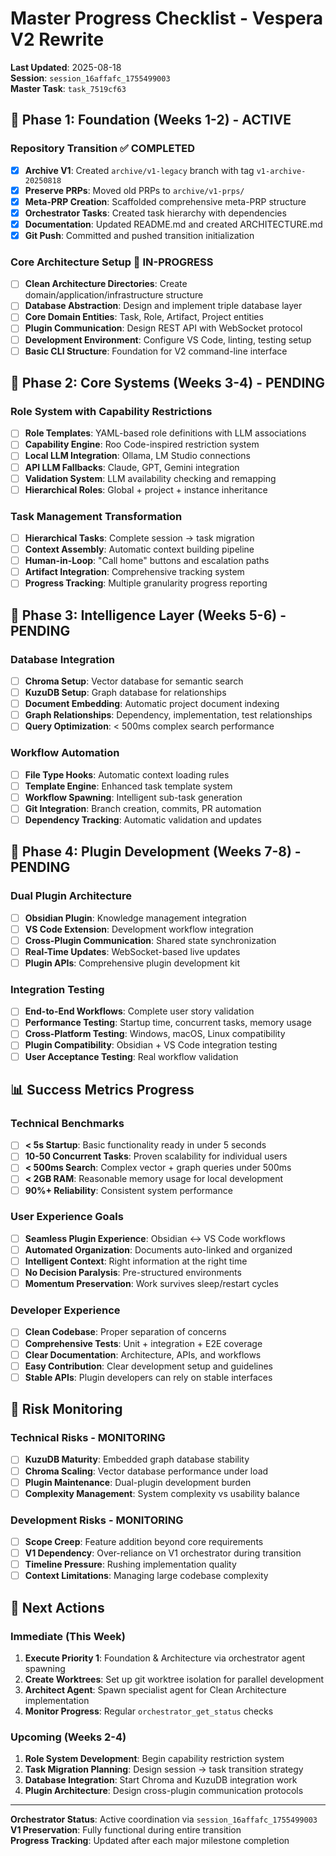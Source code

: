 # Master Progress Checklist - Vespera V2 Rewrite

**Last Updated**: 2025-08-18  
**Session**: `session_16affafc_1755499003`  
**Master Task**: `task_7519cf63`

## 🎯 Phase 1: Foundation (Weeks 1-2) - ACTIVE

### Repository Transition ✅ COMPLETED
- [x] **Archive V1**: Created `archive/v1-legacy` branch with tag `v1-archive-20250818`
- [x] **Preserve PRPs**: Moved old PRPs to `archive/v1-prps/` 
- [x] **Meta-PRP Creation**: Scaffolded comprehensive meta-PRP structure
- [x] **Orchestrator Tasks**: Created task hierarchy with dependencies
- [x] **Documentation**: Updated README.md and created ARCHITECTURE.md
- [x] **Git Push**: Committed and pushed transition initialization

### Core Architecture Setup 🔄 IN-PROGRESS
- [ ] **Clean Architecture Directories**: Create domain/application/infrastructure structure
- [ ] **Database Abstraction**: Design and implement triple database layer
- [ ] **Core Domain Entities**: Task, Role, Artifact, Project entities  
- [ ] **Plugin Communication**: Design REST API with WebSocket protocol
- [ ] **Development Environment**: Configure VS Code, linting, testing setup
- [ ] **Basic CLI Structure**: Foundation for V2 command-line interface

## 🎯 Phase 2: Core Systems (Weeks 3-4) - PENDING

### Role System with Capability Restrictions
- [ ] **Role Templates**: YAML-based role definitions with LLM associations
- [ ] **Capability Engine**: Roo Code-inspired restriction system
- [ ] **Local LLM Integration**: Ollama, LM Studio connections  
- [ ] **API LLM Fallbacks**: Claude, GPT, Gemini integration
- [ ] **Validation System**: LLM availability checking and remapping
- [ ] **Hierarchical Roles**: Global + project + instance inheritance

### Task Management Transformation  
- [ ] **Hierarchical Tasks**: Complete session → task migration
- [ ] **Context Assembly**: Automatic context building pipeline
- [ ] **Human-in-Loop**: "Call home" buttons and escalation paths
- [ ] **Artifact Integration**: Comprehensive tracking system
- [ ] **Progress Tracking**: Multiple granularity progress reporting

## 🎯 Phase 3: Intelligence Layer (Weeks 5-6) - PENDING

### Database Integration
- [ ] **Chroma Setup**: Vector database for semantic search
- [ ] **KuzuDB Setup**: Graph database for relationships  
- [ ] **Document Embedding**: Automatic project document indexing
- [ ] **Graph Relationships**: Dependency, implementation, test relationships
- [ ] **Query Optimization**: < 500ms complex search performance

### Workflow Automation
- [ ] **File Type Hooks**: Automatic context loading rules
- [ ] **Template Engine**: Enhanced task template system  
- [ ] **Workflow Spawning**: Intelligent sub-task generation
- [ ] **Git Integration**: Branch creation, commits, PR automation
- [ ] **Dependency Tracking**: Automatic validation and updates

## 🎯 Phase 4: Plugin Development (Weeks 7-8) - PENDING

### Dual Plugin Architecture
- [ ] **Obsidian Plugin**: Knowledge management integration
- [ ] **VS Code Extension**: Development workflow integration
- [ ] **Cross-Plugin Communication**: Shared state synchronization
- [ ] **Real-Time Updates**: WebSocket-based live updates
- [ ] **Plugin APIs**: Comprehensive plugin development kit

### Integration Testing
- [ ] **End-to-End Workflows**: Complete user story validation
- [ ] **Performance Testing**: Startup time, concurrent tasks, memory usage
- [ ] **Cross-Platform Testing**: Windows, macOS, Linux compatibility
- [ ] **Plugin Compatibility**: Obsidian + VS Code integration testing
- [ ] **User Acceptance Testing**: Real workflow validation

## 📊 Success Metrics Progress

### Technical Benchmarks
- [ ] **< 5s Startup**: Basic functionality ready in under 5 seconds
- [ ] **10-50 Concurrent Tasks**: Proven scalability for individual users
- [ ] **< 500ms Search**: Complex vector + graph queries under 500ms
- [ ] **< 2GB RAM**: Reasonable memory usage for local development
- [ ] **90%+ Reliability**: Consistent system performance

### User Experience Goals  
- [ ] **Seamless Plugin Experience**: Obsidian ↔ VS Code workflows
- [ ] **Automated Organization**: Documents auto-linked and organized
- [ ] **Intelligent Context**: Right information at the right time
- [ ] **No Decision Paralysis**: Pre-structured environments
- [ ] **Momentum Preservation**: Work survives sleep/restart cycles

### Developer Experience
- [ ] **Clean Codebase**: Proper separation of concerns
- [ ] **Comprehensive Tests**: Unit + integration + E2E coverage
- [ ] **Clear Documentation**: Architecture, APIs, and workflows
- [ ] **Easy Contribution**: Clear development setup and guidelines
- [ ] **Stable APIs**: Plugin developers can rely on stable interfaces

## 🚨 Risk Monitoring

### Technical Risks - MONITORING
- [ ] **KuzuDB Maturity**: Embedded graph database stability
- [ ] **Chroma Scaling**: Vector database performance under load
- [ ] **Plugin Maintenance**: Dual-plugin development burden
- [ ] **Complexity Management**: System complexity vs usability balance

### Development Risks - MONITORING  
- [ ] **Scope Creep**: Feature addition beyond core requirements
- [ ] **V1 Dependency**: Over-reliance on V1 orchestrator during transition
- [ ] **Timeline Pressure**: Rushing implementation quality
- [ ] **Context Limitations**: Managing large codebase complexity

## 🔄 Next Actions

### Immediate (This Week)
1. **Execute Priority 1**: Foundation & Architecture via orchestrator agent spawning
2. **Create Worktrees**: Set up git worktree isolation for parallel development  
3. **Architect Agent**: Spawn specialist agent for Clean Architecture implementation
4. **Monitor Progress**: Regular `orchestrator_get_status` checks

### Upcoming (Weeks 2-4)
1. **Role System Development**: Begin capability restriction system
2. **Task Migration Planning**: Design session → task transition strategy
3. **Database Integration**: Start Chroma and KuzuDB integration work
4. **Plugin Architecture**: Design cross-plugin communication protocols

---

**Orchestrator Status**: Active coordination via `session_16affafc_1755499003`  
**V1 Preservation**: Fully functional during entire transition  
**Progress Tracking**: Updated after each major milestone completion
